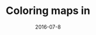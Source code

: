 ---
num: 30
date: 2016-07-8
name: "doopadoop"

image: "assets/graphics/2016/7-July/10.png"
title: "Coloring maps in"
descrip: "Just wanted to give a quick screenshot of what sorta code goes on behind the scenes to do something you think would be simple: appropriately color map areas."
linkname: "_"
---